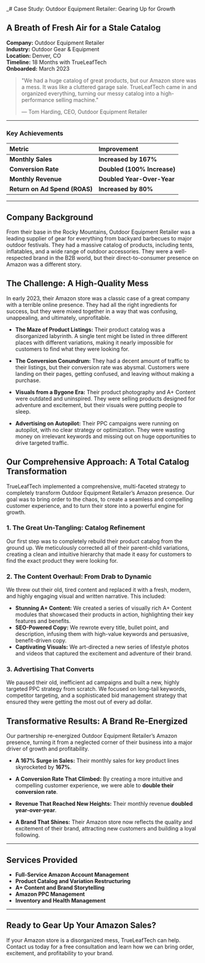 _# Case Study: Outdoor Equipment Retailer: Gearing Up for Growth

## A Breath of Fresh Air for a Stale Catalog

**Company:** Outdoor Equipment Retailer  
**Industry:** Outdoor Gear & Equipment  
**Location:** Denver, CO  
**Timeline:** 18 Months with TrueLeafTech  
**Onboarded:** March 2023

> "We had a huge catalog of great products, but our Amazon store was a mess. It was like a cluttered garage sale. TrueLeafTech came in and organized everything, turning our messy catalog into a high-performance selling machine."
> 
> — Tom Harding, CEO, Outdoor Equipment Retailer

---

### Key Achievements

| Metric | Improvement |
| :--- | :--- |
| **Monthly Sales** | **Increased by 167%** |
| **Conversion Rate** | **Doubled (100% Increase)** |
| **Monthly Revenue** | **Doubled Year-Over-Year** |
| **Return on Ad Spend (ROAS)** | **Increased by 80%** |

---

## Company Background

From their base in the Rocky Mountains, Outdoor Equipment Retailer was a leading supplier of gear for everything from backyard barbecues to major outdoor festivals. They had a massive catalog of products, including tents, inflatables, and a wide range of outdoor accessories. They were a well-respected brand in the B2B world, but their direct-to-consumer presence on Amazon was a different story.

## The Challenge: A High-Quality Mess

In early 2023, their Amazon store was a classic case of a great company with a terrible online presence. They had all the right ingredients for success, but they were mixed together in a way that was confusing, unappealing, and ultimately, unprofitable.

*   **The Maze of Product Listings:** Their product catalog was a disorganized labyrinth. A single tent might be listed in three different places with different variations, making it nearly impossible for customers to find what they were looking for.

*   **The Conversion Conundrum:** They had a decent amount of traffic to their listings, but their conversion rate was abysmal. Customers were landing on their pages, getting confused, and leaving without making a purchase.

*   **Visuals from a Bygone Era:** Their product photography and A+ Content were outdated and uninspired. They were selling products designed for adventure and excitement, but their visuals were putting people to sleep.

*   **Advertising on Autopilot:** Their PPC campaigns were running on autopilot, with no clear strategy or optimization. They were wasting money on irrelevant keywords and missing out on huge opportunities to drive targeted traffic.

## Our Comprehensive Approach: A Total Catalog Transformation

TrueLeafTech implemented a comprehensive, multi-faceted strategy to completely transform Outdoor Equipment Retailer’s Amazon presence. Our goal was to bring order to the chaos, to create a seamless and compelling customer experience, and to turn their store into a powerful engine for growth.

### 1. The Great Un-Tangling: Catalog Refinement

Our first step was to completely rebuild their product catalog from the ground up. We meticulously corrected all of their parent-child variations, creating a clean and intuitive hierarchy that made it easy for customers to find the exact product they were looking for.

### 2. The Content Overhaul: From Drab to Dynamic

We threw out their old, tired content and replaced it with a fresh, modern, and highly engaging visual and written narrative. This included:

*   **Stunning A+ Content:** We created a series of visually rich A+ Content modules that showcased their products in action, highlighting their key features and benefits.
*   **SEO-Powered Copy:** We rewrote every title, bullet point, and description, infusing them with high-value keywords and persuasive, benefit-driven copy.
*   **Captivating Visuals:** We art-directed a new series of lifestyle photos and videos that captured the excitement and adventure of their brand.

### 3. Advertising That Converts

We paused their old, inefficient ad campaigns and built a new, highly targeted PPC strategy from scratch. We focused on long-tail keywords, competitor targeting, and a sophisticated bid management strategy that ensured they were getting the most out of every ad dollar.

## Transformative Results: A Brand Re-Energized

Our partnership re-energized Outdoor Equipment Retailer’s Amazon presence, turning it from a neglected corner of their business into a major driver of growth and profitability.

*   **A 167% Surge in Sales:** Their monthly sales for key product lines skyrocketed by **167%**.

*   **A Conversion Rate That Climbed:** By creating a more intuitive and compelling customer experience, we were able to **double their conversion rate**.

*   **Revenue That Reached New Heights:** Their monthly revenue **doubled year-over-year**.

*   **A Brand That Shines:** Their Amazon store now reflects the quality and excitement of their brand, attracting new customers and building a loyal following.

---

## Services Provided

*   **Full-Service Amazon Account Management**
*   **Product Catalog and Variation Restructuring**
*   **A+ Content and Brand Storytelling**
*   **Amazon PPC Management**
*   **Inventory and Health Management**

---

## Ready to Gear Up Your Amazon Sales?

If your Amazon store is a disorganized mess, TrueLeafTech can help. Contact us today for a free consultation and learn how we can bring order, excitement, and profitability to your brand.

